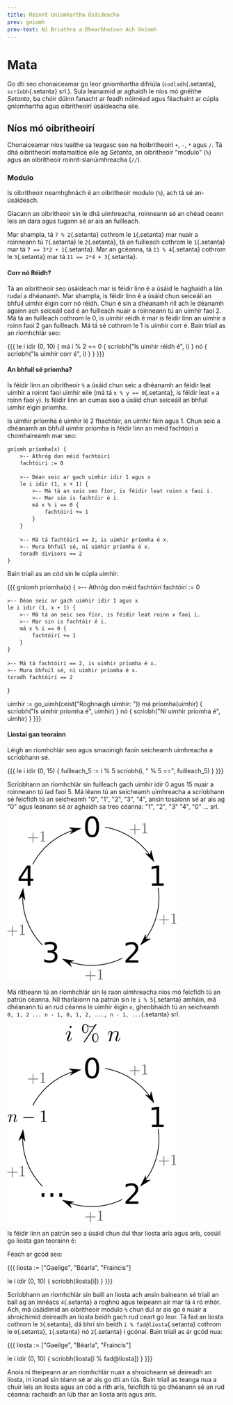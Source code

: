 ```yaml
---
title: Roinnt Gníomhartha Úsáideacha
prev: gniomh
prev-text: Ní Briathra a Dhearbhaíonn Ach Gníomh
---
```


# Mata

Go dtí seo chonaiceamar go leor gníomhartha difriúla (`codladh`{.setanta}, `scríobh`{.setanta}
srl.). Sula leanaimid ar aghaidh le níos mó gnéithe *Setanta*, ba chóir dúinn fanacht ar feadh
nóiméad agus féachaint ar cúpla gníomhartha agus oibritheoirí úsáideacha eile.

## Níos mó oibritheoirí

Chonaiceamar níos luaithe sa teagasc seo na hoibritheoirí `+`, `-`, `*` agus `/`. Tá dhá
oibritheoirí matamaitice eile ag *Setanta*, an oibritheoir "modulo" (`%`) agus an oibritheoir
roinnt-slanúimhreacha (`//`).

### Modulo

Is oibritheoir neamhghnách é an oibritheoir modulo (`%`), ach tá sé an-úsáideach.

Glacann an oibritheoir sin le dhá uimhreacha, roinneann sé an chéad ceann leis an dara agus tugann sé ar ais an fuílleach.

Mar shampla, tá `7 % 2`{.setanta} cothrom le `1`{.setanta} mar nuair a roinneann tú `7`{.setanta} le
`2`{.setanta}, tá an fuílleach cothrom le `1`{.setanta} mar tá `7 == 3*2 + 1`{.setanta}. Mar an
gcéanna, tá `11 % 4`{.setanta} cothrom le `3`{.setanta} mar tá `11 == 2*4 + 3`{.setanta}.

#### Corr nó Réidh?

Tá an oibritheoir seo úsáideach mar is féidir linn é a úsáid le haghaidh a lán rudaí a dhéanamh. Mar
shampla, is féidir linn é a úsáid chun seiceáil an bhfuil uimhir éigin corr nó réidh. Chun é sin a
dhéanamh níl ach le déanamh againn ach seiceáil cad é an fuílleach nuair a roinneann tú an uimhir
faoi 2. Má tá an fuílleach cothrom le 0, is uimhir réidh é mar is féidir linn an uimhir a roinn faoi
2 gan fuílleach. Má tá sé cothrom le 1 is uimhir corr é. Bain triail as an ríomhchlár seo:

{{{
le i idir (0, 10) {
    má i % 2 == 0 {
        scríobh("Is uimhir réidh é", i)
    } nó {
        scríobh("Is uimhir corr é", i)
    }
}
}}}

#### An bhfuil sé príomha?

Is féidir linn an oibritheoir `%` a úsáid chun seic a dhéanamh an féidir leat uimhir a roinnt faoi
uimhir eile (má tá `x % y == 0`{.setanta}, is féidir leat `x` a roinn faoi `y`). Is féidir linn an
cumas seo a úsáid chun seiceáil an bhfuil uimhir éigin príomha.

Is uimhir príomha é uimhir lé 2 fhachtóir, an uimhir féin agus 1. Chun seic a dhéanamh an bhfuil
uimhir príomha is féidir linn an méid fachtóirí a chomhaireamh mar seo:

```{.setanta .numberLines}
gníomh príomha(x) {
    >-- Athróg don méid fachtóirí
    fachtóirí := 0

    >-- Déan seic ar gach uimhir idir 1 agus x
    le i idir (1, x + 1) {
        >-- Má tá an seic seo fíor, is féidir leat roinn x faoi i.
        >-- Mar sin is fachtóir é i.
        má x % i == 0 {
            fachtóirí += 1
        }
    }

    >-- Má tá fachtóirí == 2, is uimhir príomha é x.
    >-- Mura bhfuil sé, ní uimhir príomha é x.
    toradh divisors == 2
}
```

Bain triail as an cód sin le cúpla uimhir:

{{{
gníomh príomha(x) {
    >-- Athróg don méid fachtóirí
    fachtóirí := 0

    >-- Déan seic ar gach uimhir idir 1 agus x
    le i idir (1, x + 1) {
        >-- Má tá an seic seo fíor, is féidir leat roinn x faoi i.
        >-- Mar sin is fachtóir é i.
        má x % i == 0 {
            fachtóirí += 1
        }
    }

    >-- Má tá fachtóirí == 2, is uimhir príomha é x.
    >-- Mura bhfuil sé, ní uimhir príomha é x.
    toradh fachtóirí == 2
}

uimhir := go_uimh(ceist("Roghnaigh uimhir: "))
má príomha(uimhir) {
    scríobh("Is uimhir príomha é", uimhir)
} nó {
    scríobh("Ní uimhir príomha é", uimhir)
}
}}}

#### Liostaí gan teorainn

Léigh an ríomhchlár seo agus smaoinigh faoin seicheamh uimhreacha a scríobhann sé.

{{{
le i idir (0, 15) {
    fuílleach_5 := i % 5
    scríobh(i, " % 5 ==", fuílleach_5)
}
}}}


Scríobhann an ríomhchlár sin fuílleach gach uimhir idir 0 agus 15 nuair a roinneann tú iad faoi 5.
Má léann tú an seicheamh uimhreacha a scríobhann sé feicfidh tú an seicheamh "0", "1", "2", "3",
"4", ansin tosaíonn sé ar ais ag "0" agus leanann sé ar aghaidh sa treo céanna: "1", "2", "3"
"4", "0" ... srl.

![Ciorcal luachanna](assets/ciorcal-inneacs.png)

Má ritheann tú an ríomhchlár sin le raon uimhreacha níos mó feicfidh tú an patrún céanna.
Níl tharlaíonn na patrún sin le `i % 5`{.setanta} amháin, má dhéanann tú an rud céanna le uimhir
éigin `n`, gheobhaidh tú an seicheamh `0, 1, 2 ... n - 1, 0, 1, 2, ..., n - 1, ...`{.setanta} srl.

![Ciorcal luachanna n](assets/ciorcal-inneacs-n-1.png)

Is féidir linn an patrún seo a úsáid chun dul thar liosta arís agus arís, cosúil go liosta gan
teorainn é:

Féach ar gcód seo:

{{{
liosta := ["Gaeilge", "Béarla", "Fraincis"]

le i idir (0, 10) {
    scríobh(liosta[i])
}
}}}

Scríobhann an ríomhchlár sin baill an liosta ach ansin baineann sé triail an ball ag an innéacs
`4`{.setanta} a roghnú agus teipeann air mar tá `4` ró mhór. Ach, má úsáidimid an oibritheoir modulo
`%` chun dul ar ais go `0` nuair a shroichimid deireadh an liosta beidh gach rud ceart go leor. Tá
fad an liosta cothrom le `3`{.setanta}, dá bhrí sin beidh `i % fad@liosta`{.setanta} cothrom le
`0`{.setanta}, `1`{.setanta} nó `2`{.setanta} i gcónaí. Bain triail as ár gcód nua:

{{{
liosta := ["Gaeilge", "Béarla", "Fraincis"]

le i idir (0, 10) {
    scríobh(liosta[i % fad@liosta])
}
}}}

Anois ní theipeann ar an ríomhchlár nuair a shroicheann sé deireadh an liosta, in ionad sin téann
sé ar ais go dtí an tús. Bain triail as teanga nua a chuir leis an liosta agus an cód a rith arís,
feicfidh tú go dhéanann sé an rud céanna: rachaidh an lúb thar an liosta arís agus arís.

